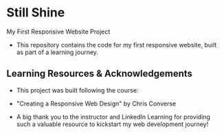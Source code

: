 # Still Shine

My First Responsive Website Project

- This repository contains the code for my first responsive website, built as part of a learning journey.

## Learning Resources & Acknowledgements

- This project was built following the course:

* "Creating a Responsive Web Design" by Chris Converse

- A big thank you to the instructor and LinkedIn Learning for providing such a valuable resource to kickstart my web development journey!
